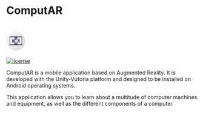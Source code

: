 # ComputAR

# <img src="images/Logotipo ComputAR.png" width="50px" align="center"/>
[![license](http://img.shields.io/badge/license-Apache2.0-brightgreen.svg?style=flat)](https://github.com/Amores-Valencia/ComputAR/blob/master/LICENSE)

ComputAR is a mobile application based on Augmented Reality. It is developed with the Unity-Vuforia platform and designed to be installed on Android operating systems.

This application allows you to learn about a multitude of computer machines and equipment, as well as the different components of a computer.
